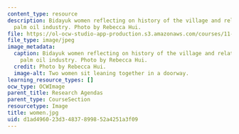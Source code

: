 ```yaml
---
content_type: resource
description: Bidayuk women reflecting on history of the village and relationship with
  palm oil industry. Photo by Rebecca Hui.
file: https://ol-ocw-studio-app-production.s3.amazonaws.com/courses/11-384-malaysia-sustainable-cities-practicum-spring-2018/d1ad496023d34837899852a4251a3f09_women.jpg
file_type: image/jpeg
image_metadata:
  caption: Bidayuk women reflecting on history of the village and relationship with
    palm oil industry. Photo by Rebecca Hui.
  credit: Photo by Rebecca Hui.
  image-alt: Two women sit leaning together in a doorway.
learning_resource_types: []
ocw_type: OCWImage
parent_title: Research Agendas
parent_type: CourseSection
resourcetype: Image
title: women.jpg
uid: d1ad4960-23d3-4837-8998-52a4251a3f09
---
```

